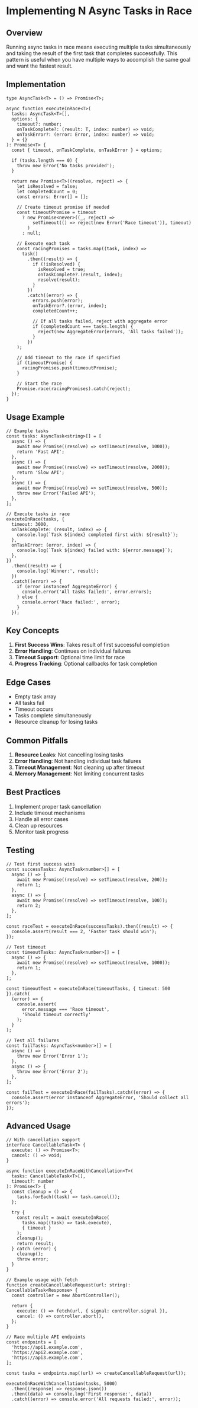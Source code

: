 # Implementing N Async Tasks in Race

## Overview

Running async tasks in race means executing multiple tasks simultaneously and taking the result of the first task that completes successfully. This pattern is useful when you have multiple ways to accomplish the same goal and want the fastest result.

## Implementation

```typescript:preview
type AsyncTask<T> = () => Promise<T>;

async function executeInRace<T>(
  tasks: AsyncTask<T>[],
  options: {
    timeout?: number;
    onTaskComplete?: (result: T, index: number) => void;
    onTaskError?: (error: Error, index: number) => void;
  } = {}
): Promise<T> {
  const { timeout, onTaskComplete, onTaskError } = options;

  if (tasks.length === 0) {
    throw new Error('No tasks provided');
  }

  return new Promise<T>((resolve, reject) => {
    let isResolved = false;
    let completedCount = 0;
    const errors: Error[] = [];

    // Create timeout promise if needed
    const timeoutPromise = timeout
      ? new Promise<never>((_, reject) =>
          setTimeout(() => reject(new Error('Race timeout')), timeout)
        )
      : null;

    // Execute each task
    const racingPromises = tasks.map((task, index) =>
      task()
        .then((result) => {
          if (!isResolved) {
            isResolved = true;
            onTaskComplete?.(result, index);
            resolve(result);
          }
        })
        .catch((error) => {
          errors.push(error);
          onTaskError?.(error, index);
          completedCount++;

          // If all tasks failed, reject with aggregate error
          if (completedCount === tasks.length) {
            reject(new AggregateError(errors, 'All tasks failed'));
          }
        })
    );

    // Add timeout to the race if specified
    if (timeoutPromise) {
      racingPromises.push(timeoutPromise);
    }

    // Start the race
    Promise.race(racingPromises).catch(reject);
  });
}
```

## Usage Example

```typescript:preview
// Example tasks
const tasks: AsyncTask<string>[] = [
  async () => {
    await new Promise((resolve) => setTimeout(resolve, 1000));
    return 'Fast API';
  },
  async () => {
    await new Promise((resolve) => setTimeout(resolve, 2000));
    return 'Slow API';
  },
  async () => {
    await new Promise((resolve) => setTimeout(resolve, 500));
    throw new Error('Failed API');
  },
];

// Execute tasks in race
executeInRace(tasks, {
  timeout: 3000,
  onTaskComplete: (result, index) => {
    console.log(`Task ${index} completed first with: ${result}`);
  },
  onTaskError: (error, index) => {
    console.log(`Task ${index} failed with: ${error.message}`);
  },
})
  .then((result) => {
    console.log('Winner:', result);
  })
  .catch((error) => {
    if (error instanceof AggregateError) {
      console.error('All tasks failed:', error.errors);
    } else {
      console.error('Race failed:', error);
    }
  });
```

## Key Concepts

1. **First Success Wins**: Takes result of first successful completion
2. **Error Handling**: Continues on individual failures
3. **Timeout Support**: Optional time limit for race
4. **Progress Tracking**: Optional callbacks for task completion

## Edge Cases

- Empty task array
- All tasks fail
- Timeout occurs
- Tasks complete simultaneously
- Resource cleanup for losing tasks

## Common Pitfalls

1. **Resource Leaks**: Not cancelling losing tasks
2. **Error Handling**: Not handling individual task failures
3. **Timeout Management**: Not cleaning up after timeout
4. **Memory Management**: Not limiting concurrent tasks

## Best Practices

1. Implement proper task cancellation
2. Include timeout mechanisms
3. Handle all error cases
4. Clean up resources
5. Monitor task progress

## Testing

```typescript:preview
// Test first success wins
const successTasks: AsyncTask<number>[] = [
  async () => {
    await new Promise((resolve) => setTimeout(resolve, 200));
    return 1;
  },
  async () => {
    await new Promise((resolve) => setTimeout(resolve, 100));
    return 2;
  },
];

const raceTest = executeInRace(successTasks).then((result) => {
  console.assert(result === 2, 'Faster task should win');
});

// Test timeout
const timeoutTasks: AsyncTask<number>[] = [
  async () => {
    await new Promise((resolve) => setTimeout(resolve, 1000));
    return 1;
  },
];

const timeoutTest = executeInRace(timeoutTasks, { timeout: 500 }).catch(
  (error) => {
    console.assert(
      error.message === 'Race timeout',
      'Should timeout correctly'
    );
  }
);

// Test all failures
const failTasks: AsyncTask<number>[] = [
  async () => {
    throw new Error('Error 1');
  },
  async () => {
    throw new Error('Error 2');
  },
];

const failTest = executeInRace(failTasks).catch((error) => {
  console.assert(error instanceof AggregateError, 'Should collect all errors');
});
```

## Advanced Usage

```typescript:preview
// With cancellation support
interface CancellableTask<T> {
  execute: () => Promise<T>;
  cancel: () => void;
}

async function executeInRaceWithCancellation<T>(
  tasks: CancellableTask<T>[],
  timeout?: number
): Promise<T> {
  const cleanup = () => {
    tasks.forEach((task) => task.cancel());
  };

  try {
    const result = await executeInRace(
      tasks.map((task) => task.execute),
      { timeout }
    );
    cleanup();
    return result;
  } catch (error) {
    cleanup();
    throw error;
  }
}

// Example usage with fetch
function createCancellableRequest(url: string): CancellableTask<Response> {
  const controller = new AbortController();

  return {
    execute: () => fetch(url, { signal: controller.signal }),
    cancel: () => controller.abort(),
  };
}

// Race multiple API endpoints
const endpoints = [
  'https://api1.example.com',
  'https://api2.example.com',
  'https://api3.example.com',
];

const tasks = endpoints.map((url) => createCancellableRequest(url));

executeInRaceWithCancellation(tasks, 5000)
  .then((response) => response.json())
  .then((data) => console.log('First response:', data))
  .catch((error) => console.error('All requests failed:', error));
```
